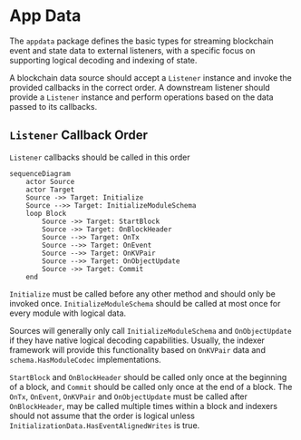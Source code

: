 # App Data

The `appdata` package defines the basic types for streaming blockchain event and state data to external listeners, with a specific focus on supporting logical decoding and indexing of state.

A blockchain data source should accept a `Listener` instance and invoke the provided callbacks in the correct order. A downstream listener should provide a `Listener` instance and perform  operations based on the data passed to its callbacks.

## `Listener` Callback Order

`Listener` callbacks should be called in this order

```mermaid
sequenceDiagram
    actor Source
    actor Target    
    Source ->> Target: Initialize
    Source -->> Target: InitializeModuleSchema
    loop Block
        Source ->> Target: StartBlock
        Source ->> Target: OnBlockHeader
        Source -->> Target: OnTx
        Source -->> Target: OnEvent
        Source -->> Target: OnKVPair
        Source -->> Target: OnObjectUpdate
        Source ->> Target: Commit
    end
```

`Initialize` must be called before any other method and should only be invoked once. `InitializeModuleSchema` should be called at most once for every module with logical data.

Sources will generally only call `InitializeModuleSchema` and `OnObjectUpdate` if they have native logical decoding capabilities. Usually, the indexer framework will provide this functionality based on `OnKVPair` data and `schema.HasModuleCodec` implementations.

`StartBlock` and `OnBlockHeader` should be called only once at the beginning of a block, and `Commit` should be called only once at the end of a block. The `OnTx`, `OnEvent`, `OnKVPair` and `OnObjectUpdate` must be called after `OnBlockHeader`, may be called multiple times within a block and indexers should not assume that the order is logical unless `InitializationData.HasEventAlignedWrites` is true. 
